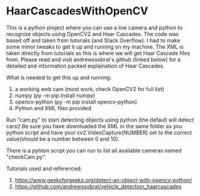 # HaarCascadesWithOpenCV
This is a python project where you can use a live camera and python to recognize objects using OpenCV2 and Haar Cascades. The code was based off and taken from tutorials (and Stack Overflow). I had to make some minor tweaks to get it up and running on my machine. The XML is taken directly from tutorials as this is where we will get Haar Cascade files from. Please read and visit andrewssobral's github (linked below) for a detailed and information packed explaination of Haar Cascades.

What is needed to get this up and running:
1. a working web cam (most work, check OpenCV2 for full list)
2. numpy (py -m pip install numpy)
3. opencv-python (py -m pip install opencv-python)
4. Python and XML files provided

Run "cam.py" to start detecting objects using python (the default will detect cars)! Be sure you have downloaded the XML in the same folder as you python script and have your cv2.VideoCapture(NUMBER) set to the correct value(should be a number between 0 and 10).

There is a pyhton script you can run to list all available cameras named "checkCam.py".

Tutorials used and referenced:
1. https://www.geeksforgeeks.org/detect-an-object-with-opencv-python/
2. https://github.com/andrewssobral/vehicle_detection_haarcascades
